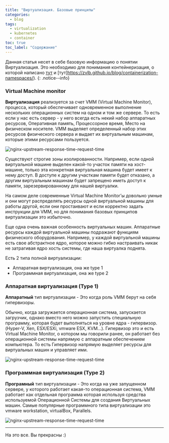 ```yaml
---
title: "Виртуализация. Базовые принципы"
categories:
  - blog
tags:
  - virtualization
  - kubernetes
  - container
toc: true
toc_label: "Содержание"
---
```


Данная статья несет в себе базовую информацию о понятии Виртуализация. Это необходимо для понимания контейнеризация, о которой написано [тут](https://zvlb.github.io/blog/containerization-cgroups/) и [тут]https://zvlb.github.io/blog/containerization-namespaces/).
{: .notice--info}

### Virtual Machine monitor

**Виртуализация** реализуется за счет VMM (Virtual Machine Monitor), процесса, который обеспечивает одновременное выполнение нескольких операционных систем на одном и том же сервере. То есть если у нас есть сервер - у него всегда есть некий набор аппаратных ресурсов, Оперативная память, Процессорное время, Место на физическом носителе. VMM выделяет определенный набор этих ресурсов физического сервера и выдает их виртуальным машинам, которые этими ресурсами пользуется. 

![nginx-upstream-response-time-request-time](https://raw.githubusercontent.com/zvlb/zvlb.github.io/master/_posts/assets/images/vitrualization01.png)

Существуют строгие зоны изолированности. Например, если одной виртуальной машине выделен какой-то участок памяти на хост-машине, только эта конкретная виртуальная машина будет имеет к нему доступ. В доступе к другим участкам памяти будет отказано, а другим виртуальным машинам будет запрещено иметь доступ к памяти, зарезервированному для нашей виртуалки.

На самом деле современные Virtual Machine Monitor’ы довольно умные и они могут распределять ресурсы одной виртуальной машины для работы другой, если они простаивают и если корректно задать инструкции для VMM, но для понимания базовых принципов виртуализации это избыточно.

Еще одна очень важная особенность виртуальных машин. Аппаратные ресурсы каждой виртуальной машины подражают функциям физического оборудования. Например, у каждой виртуальной машины есть свое абстрактное ядро, которое можно гибко настраивать никак не затрагивая ядро хость системы, где наша виртуалка поднята.

Есть 2 типа полной виртуализации:

- Аппаратная виртуализация, она же type 1
- Программная виртуализация, она же type 2

### Аппаратная виртуализация (Type 1)

**Аппаратный** тип виртуализации - Это когда роль VMM берут на себя гипервизоры. 

Обычно, когда загружается операционная система, запускается загрузчик, однако вместо него можно запустить специальную программу, которая будет выполняться на уровне ядра - гипервизор. (Hyper-V, Xen, ESX/ESXi, vmware ESX, KVM...). Гипервизор это и есть Virtual Machine Monitor, о котором мы говорили ранее, он работает без операционной системы напрямую с аппаратным обеспечением компьютера. То есть Гипервизор напрямую выделяет ресурсы для виртуальных машин и управляет ими.

![nginx-upstream-response-time-request-time](https://raw.githubusercontent.com/zvlb/zvlb.github.io/master/_posts/assets/images/vitrualization-type01.png)

### Программная виртуализация (Type 2)

**Програмный** тип виртуализации - Это когда на уже запущенном сервере, у которого работает какая-то операционная система, VMM работает как отдельная программа которая используя средства используемой Операционной Системы для создания Виртуальных машин. Самые популярные программного типа виртуализации это vmware workstation, virtualBox, Parallels.

![nginx-upstream-response-time-request-time](https://raw.githubusercontent.com/zvlb/zvlb.github.io/master/_posts/assets/images/vitrualization-type02.png)


---
На это все. Вы прекрасны :)
